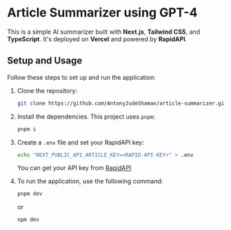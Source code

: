 # Article Summarizer using GPT-4

This is a simple AI summarizer built with **Next.js**, **Tailwind CSS**, and **TypeScript**. It's deployed on **Vercel** and powered by **RapidAPI**.

## Setup and Usage

Follow these steps to set up and run the application:

1. Clone the repository:
    ```bash
    git clone https://github.com/AntonyJudeShaman/article-summarizer.git
    ```

2. Install the dependencies. This project uses `pnpm`:
    ```bash
    pnpm i
    ```

3. Create a `.env` file and set your RapidAPI key:
    ```bash
    echo "NEXT_PUBLIC_API_ARTICLE_KEY=<RAPID-API-KEY>" > .env
    ```
    You can get your API key from [RapidAPI](https://rapidapi.com/restyler/api/article-extractor-and-summarizer)

4. To run the application, use the following command:
    ```bash
    pnpm dev
    ```
    or
    ```bash
    npm dev
    ```
